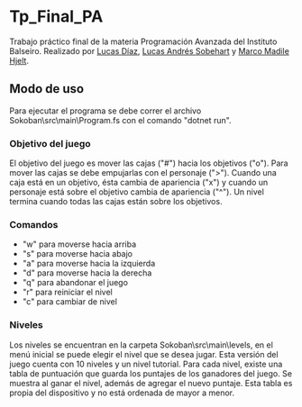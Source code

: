 # Tp_Final_PA
Trabajo práctico final de la materia Programación Avanzada del Instituto Balseiro. 
Realizado por [Lucas Díaz](https://github.com/LucasD1az), [Lucas Andrés Sobehart](https://github.com/sobluc) y [Marco Madile Hjelt](https://github.com/MarcoMadile).

## Modo de uso 
Para ejecutar el programa se debe correr el archivo Sokoban\src\main\Program.fs con el comando "dotnet run". 

### Objetivo del juego 
El objetivo del juego es mover las cajas ("#") hacia los objetivos ("o"). Para mover las cajas se debe empujarlas con el personaje (">"). Cuando una caja está en un objetivo, ésta cambia de apariencia ("x") y cuando un personaje está sobre el objetivo cambia de apariencia ("^"). Un nivel termina cuando todas las cajas están sobre los objetivos.

### Comandos 
- "w" para moverse hacia arriba
- "s" para moverse hacia abajo
- "a" para moverse hacia la izquierda
- "d" para moverse hacia la derecha
- "q" para abandonar el juego
- "r" para reiniciar el nivel
- "c" para cambiar de nivel

### Niveles 
Los niveles se encuentran en la carpeta Sokoban\src\main\levels, en el menú inicial se puede elegir el nivel que se desea jugar. Esta versión del juego cuenta con 10 niveles y un nivel tutorial.
Para cada nivel, existe una tabla de puntuación que guarda los puntajes de los ganadores del juego. Se muestra al ganar el nivel, además de agregar el nuevo puntaje. Esta tabla es propia del dispositivo y no está ordenada de mayor a menor.
